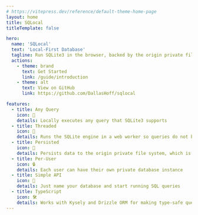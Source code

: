 ```yaml
---
# https://vitepress.dev/reference/default-theme-home-page
layout: home
title: SQLocal
titleTemplate: false

hero:
  name: 'SQLocal'
  text: 'Local-First Database'
  tagline: Run SQLite3 in the browser, backed by the origin private file system.
  actions:
    - theme: brand
      text: Get Started
      link: /guide/introduction
    - theme: alt
      text: View on GitHub
      link: https://github.com/DallasHoff/sqlocal

features:
  - title: Any Query
    icon: 🔎
    details: Locally executes any query that SQLite3 supports
  - title: Threaded
    icon: 🧵
    details: Runs the SQLite engine in a web worker so queries do not block the main thread
  - title: Persisted
    icon: 📂
    details: Persists data to the origin private file system, which is optimized for fast file I/O
  - title: Per-User
    icon: 🔒
    details: Each user can have their own private database instance
  - title: Simple API
    icon: 🚀
    details: Just name your database and start running SQL queries
  - title: TypeScript
    icon: 🛠️
    details: Works with Kysely and Drizzle ORM for making type-safe queries
---
```

